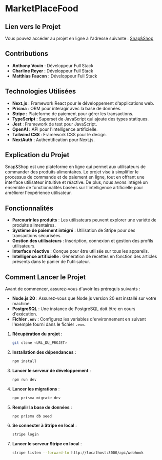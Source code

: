# MarketPlaceFood


## Lien vers le Projet

Vous pouvez accéder au projet en ligne à l'adresse suivante : [Snap&Shop](https://snapandshop.anthony-vouin.com/)


## Contributions

- **Anthony Vouin** : Développeur Full Stack 
- **Charline Royer** : Développeur Full Stack
- **Matthias Faucon** : Développeur Full Stack 


## Technologies Utilisées

- **Next.js** : Framework React pour le développement d'applications web.
- **Prisma** : ORM pour interagir avec la base de données.
- **Stripe** : Plateforme de paiement pour gérer les transactions.
- **TypeScript** : Superset de JavaScript qui ajoute des types statiques.
- **Jest** : Framework de test pour JavaScript.
- **OpenAI** : API pour l'intelligence artificielle.
- **Tailwind CSS** : Framework CSS pour le design.
- **NextAuth** : Authentification pour Next.js.

 

## Explication du Projet

Snap&Shop est une plateforme en ligne qui permet aux utilisateurs de commander des produits alimentaires. Le projet vise à simplifier le processus de commande et de paiement en ligne, tout en offrant une interface utilisateur intuitive et réactive. De plus, nous avons intégré un ensemble de fonctionnalités basées sur l'intelligence artificielle pour améliorer l'expérience utilisateur.


## Fonctionnalités

- **Parcourir les produits** : Les utilisateurs peuvent explorer une variété de produits alimentaires.
- **Système de paiement intégré** : Utilisation de Stripe pour des transactions sécurisées.
- **Gestion des utilisateurs** : Inscription, connexion et gestion des profils utilisateurs.
- **Interface réactive** : Conçue pour être utilisée sur tous les appareils.
- **Intelligence artificielle** : Génération de recettes en fonction des articles présents dans le panier de l'utilisateur.


## Comment Lancer le Projet

Avant de commencer, assurez-vous d'avoir les prérequis suivants :

- **Node.js 20** : Assurez-vous que Node.js version 20 est installé sur votre machine.
- **PostgreSQL** : Une instance de PostgreSQL doit être en cours d'exécution.
- **Fichier `.env`** : Configurez les variables d'environnement en suivant l'exemple fourni dans le fichier `.env`.

1. **Récupération du projet** :
   ```bash
   git clone <URL_DU_PROJET>
   ```

2. **Installation des dépendances** :
   ```bash
   npm install
   ```

3. **Lancer le serveur de développement** :
   ```bash
   npm run dev
   ```

4. **Lancer les migrations** :
   ```bash
   npx prisma migrate dev
   ```

5. **Remplir la base de données** :
   ```bash
   npx prisma db seed
   ```

6. **Se connecter à Stripe en local** :
   ```bash
   stripe login
   ```

7. **Lancer le serveur Stripe en local** :
   ```bash
   stripe listen --forward-to http://localhost:3000/api/webhook
   ```
